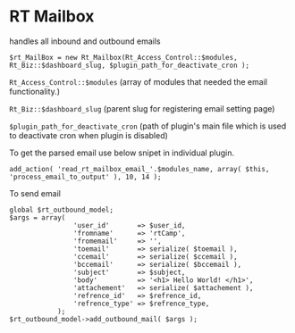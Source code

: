 RT Mailbox
==========

handles  all inbound and outbound emails


```
$rt_MailBox = new Rt_Mailbox(Rt_Access_Control::$modules, Rt_Biz::$dashboard_slug, $plugin_path_for_deactivate_cron );
```
`Rt_Access_Control::$modules` (array of modules that needed the email functionality.)

`Rt_Biz::$dashboard_slug` (parent slug for registering email setting page)

`$plugin_path_for_deactivate_cron` (path of plugin's main file which is used to deactivate cron when plugin is disabled)


To get the parsed email use below snipet in individual plugin.

`add_action( 'read_rt_mailbox_email_'.$modules_name, array( $this, 'process_email_to_output' ), 10, 14 );`


To send email
```
global $rt_outbound_model;
$args = array(
				'user_id'       => $user_id,
				'fromname'      => 'rtCamp',
				'fromemail'     => '',
				'toemail'       => serialize( $toemail ),
				'ccemail'       => serialize( $ccemail ),
				'bccemail'      => serialize( $bccemail ),
				'subject'       => $subject,
				'body'          => '<h1> Hello World! </h1>',
				'attachement'   => serialize( $attachement ),
				'refrence_id'   => $refrence_id,
				'refrence_type' => $refrence_type,
			);
$rt_outbound_model->add_outbound_mail( $args );

```
